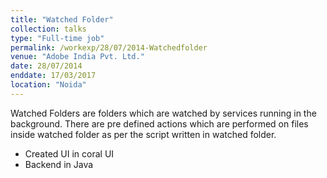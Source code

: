 ```yaml
---
title: "Watched Folder"
collection: talks
type: "Full-time job"
permalink: /workexp/28/07/2014-Watchedfolder
venue: "Adobe India Pvt. Ltd."
date: 28/07/2014
enddate: 17/03/2017
location: "Noida"
---
```


Watched Folders are folders which are watched by services running in the background. There are pre defined actions which are performed on files inside watched folder as per the script written in watched folder.

* Created UI in coral UI
* Backend in Java
